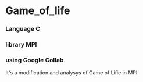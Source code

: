 # Game_of_life


### Language C 
### library MPI
### using Google Collab
It's a modification and analysys of Game of Lifie in MPI 
